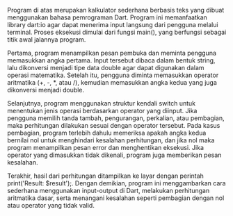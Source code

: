 Program di atas merupakan kalkulator sederhana berbasis teks yang dibuat menggunakan bahasa pemrograman Dart. Program ini memanfaatkan library dart:io agar dapat menerima input langsung dari pengguna melalui terminal. Proses eksekusi dimulai dari fungsi main(), yang berfungsi sebagai titik awal jalannya program.

Pertama, program menampilkan pesan pembuka dan meminta pengguna memasukkan angka pertama. Input tersebut dibaca dalam bentuk string, lalu dikonversi menjadi tipe data double agar dapat digunakan dalam operasi matematika. Setelah itu, pengguna diminta memasukkan operator aritmatika (+, -, *, atau /), kemudian memasukkan angka kedua yang juga dikonversi menjadi double.

Selanjutnya, program menggunakan struktur kendali switch untuk menentukan jenis operasi berdasarkan operator yang diinput. Jika pengguna memilih tanda tambah, pengurangan, perkalian, atau pembagian, maka perhitungan dilakukan sesuai dengan operator tersebut. Pada kasus pembagian, program terlebih dahulu memeriksa apakah angka kedua bernilai nol untuk menghindari kesalahan perhitungan, dan jika nol maka program menampilkan pesan error dan menghentikan eksekusi. Jika operator yang dimasukkan tidak dikenali, program juga memberikan pesan kesalahan.

Terakhir, hasil dari perhitungan ditampilkan ke layar dengan perintah print('Result: $result');. Dengan demikian, program ini menggambarkan cara sederhana menggunakan input-output di Dart, melakukan perhitungan aritmatika dasar, serta menangani kesalahan seperti pembagian dengan nol atau operator yang tidak valid.
